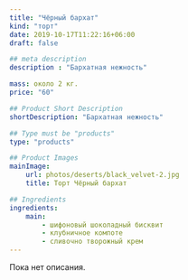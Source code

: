 ```yaml
---
title: "Чёрный бархат"
kind: "торт"
date: 2019-10-17T11:22:16+06:00
draft: false

## meta description
description : "Бархатная нежность"

mass: около 2 кг.
price: "60"

## Product Short Description
shortDescription: "Бархатная нежность"

## Type must be "products"
type: "products"

## Product Images
mainImage:
    url: photos/deserts/black_velvet-2.jpg
    title: Торт Чёрный бархат

## Ingredients
ingredients:
    main:
        - шифоновый шоколадный бисквит
        - клубничное компоте
        - сливочно творожный крем
---
```


Пока нет описания.
